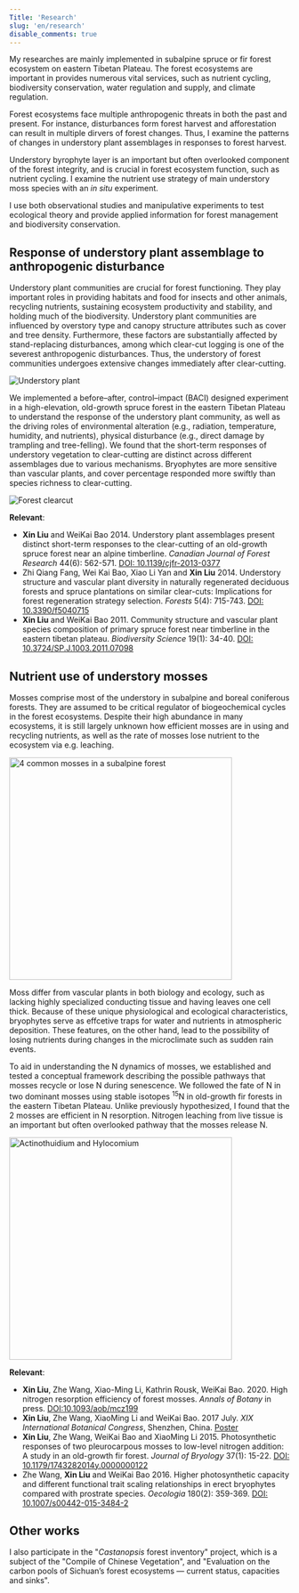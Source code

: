 ```yaml
---
Title: 'Research'
slug: 'en/research'
disable_comments: true
---
```


My researches are mainly implemented in subalpine spruce or fir forest ecosystem on eastern Tibetan Plateau. The forest ecosystems are important in provides numerous vital services, such as nutrient cycling, biodiversity conservation, water regulation and supply, and climate regulation. 

Forest ecosystems face multiple anthropogenic threats in both the past and present. For instance, disturbances form forest harvest and afforestation can result in multiple dirvers of forest changes. Thus, I examine the patterns of changes in understory plant assemblages in responses to forest harvest.

Understory byrophyte layer is an important but often overlooked component of the forest integrity, and is crucial in forest ecosystem function, such as nutrient cycling. I examine the nutrient use strategy of main understory moss species with an *in situ* experiment.

I use both observational studies and manipulative experiments to test ecological theory and provide applied information for forest management and biodiversity conservation.

## Response of understory plant assemblage to anthropogenic disturbance

Understory plant communities are crucial for forest functioning. They play important roles in providing habitats and food for insects and other animals, recycling nutrients, sustaining ecosystem productivity and stability, and holding much of the biodiversity. Understory plant communities are influenced by overstory type and canopy structure attributes such as cover and tree density. Furthermore, these factors are substantially affected by stand-replacing disturbances, among which clear-cut logging is one of the severest anthropogenic disturbances. Thus, the understory of forest communities undergoes extensive changes immediately after clear-cutting.

![Understory plant](https://assets.xbind.org/assets/img/herb_calypso.jpg)

We implemented a before–after, control–impact (BACI) designed experiment in a high-elevation, old-growth spruce forest in the eastern Tibetan Plateau to understand the response of the understory plant community, as well as the driving roles of environmental alteration (e.g., radiation, temperature, humidity, and nutrients), physical disturbance (e.g., direct damage by trampling and tree-felling). We found that the short-term responses of understory vegetation to clear-cutting are distinct across different assemblages due to various mechanisms. Bryophytes are more sensitive than vascular plants, and cover percentage responded more swiftly than species richness to clear-cutting.

![Forest clearcut](https://assets.xbind.org/assets/img/forest_clearcut_1.jpg)

**Relevant**:

+ **Xin Liu** and WeiKai Bao 2014. Understory plant assemblages present distinct short-term responses to the clear-cutting of an old-growth spruce forest near an alpine timberline. *Canadian Journal of Forest Research* 44(6): 562-571. [DOI: 10.1139/cjfr-2013-0377](http://www.nrcresearchpress.com/doi/abs/10.1139/cjfr-2013-0377?j)
+ Zhi Qiang Fang, Wei Kai Bao, Xiao Li Yan and **Xin Liu** 2014. Understory structure and vascular plant diversity in naturally regenerated deciduous forests and spruce plantations on similar clear-cuts: Implications for forest regeneration strategy selection. *Forests* 5(4): 715-743. [DOI: 10.3390/f5040715](http://www.mdpi.com/1999-4907/5/4/715)
+ **Xin Liu** and WeiKai Bao 2011. Community structure and vascular plant species composition of primary spruce forest near timberline in the eastern tibetan plateau. *Biodiversity Science* 19(1): 34-40. [DOI: 10.3724/SP.J.1003.2011.07098](http://www.biodiversity-science.net/CN/abstract/abstract9491.shtml)

## Nutrient use of understory mosses

Mosses comprise most of the understory in subalpine and boreal coniferous forests. They are assumed to be critical regulator of biogeochemical cycles in the forest ecosystems. Despite their high abundance in many ecosystems, it is still largely unknown how efficient mosses are in using and recycling nutrients, as well as the rate of mosses lose nutrient to the ecosystem via e.g. leaching. 

<img src="https://assets.xbind.org/assets/img/bryo_mosses_hyl_act_pti_rhy.jpg" width="400" alt="4 common mosses in a subalpine forest" align=center />

Moss differ from vascular plants in both biology and ecology, such as lacking highly specialized conducting tissue and having leaves one cell thick. Because of these unique physiological and ecological characteristics, bryophytes serve as effcetive traps for water and nutrients in atmospheric deposition. These features, on the other hand, lead to the possibility of losing nutrients during changes in the microclimate such as sudden rain events. 

To aid in understanding the N dynamics of mosses, we established and tested a conceptual framework describing the possible pathways that mosses recycle or lose N during senescence. We followed the fate of N in two dominant mosses using stable isotopes <sup>15</sup>N in old-growth fir forests in the eastern Tibetan Plateau. Unlike previously hypothesized, I found that the 2 mosses are efficient in N resorption. Nitrogen leaching from live tissue is an important but often overlooked pathway that the mosses release N. 

<img src="https://assets.xbind.org/assets/img/bryo_acthoo_hylspl.jpg" width="400" alt="Actinothuidium and Hylocomium" align=center />

**Relevant**:

+ **Xin Liu**, Zhe Wang, Xiao-Ming Li, Kathrin Rousk, WeiKai Bao. 2020. High nitrogen resorption efficiency of forest mosses. *Annals of Botany* in press. [DOI:10.1093/aob/mcz199](https://doi.org/10.1093/aob/mcz199)
+ **Xin Liu**, Zhe Wang, XiaoMing Li and WeiKai Bao. 2017 July. *XIX International Botanical Congress*, Shenzhen, China. [Poster](https://assets.xbind.org/assets/slides/poster_ibc2017_T2-27-22.png)
+ **Xin Liu**, Zhe Wang, WeiKai Bao and XiaoMing Li 2015. Photosynthetic responses of two pleurocarpous mosses to low-level nitrogen addition: A study in an old-growth fir forest. *Journal of Bryology* 37(1): 15-22. [DOI: 10.1179/1743282014y.0000000122](http://www.tandfonline.com/doi/full/10.1179/1743282014Y.0000000122)
+ Zhe Wang, **Xin Liu** and WeiKai Bao 2016. Higher photosynthetic capacity and different functional trait scaling relationships in erect bryophytes compared with prostrate species. *Oecologia* 180(2): 359-369. [DOI: 10.1007/s00442-015-3484-2](https://link.springer.com/article/10.1007/s00442-015-3484-2)

## Other works

I also participate in the "*Castanopsis* forest inventory" project, which is a subject of the "Compile of Chinese Vegetation", and "Evaluation on the carbon pools of Sichuan’s forest ecosystems ― current status, capacities and sinks".
